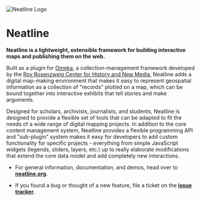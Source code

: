 ![Neatline Logo](http://neatline.org/wp-content/themes/neatline-wp-theme/images/neatline-logo-rgb.png)

# Neatline

**Neatline is a lightweight, extensible framework for building interactive maps and publishing them on the web.**

Built as a plugin for [Omeka](http://omeka.org/), a collection-management framework developed by the [Roy Rosenzweig Center for History and New Media](http://chnm.gmu.edu/), Neatline adds a digital map-making environment that makes it easy to represent geospatial information as a collection of "records" plotted on a map, which can be bound together into interactive exhibits that tell stories and make arguments.

Designed for scholars, archivists, journalists, and students, Neatline is designed to provide a flexible set of tools that can be adapted to fit the needs of a wide range of digital mapping projects. In addition to the core content management system, Neatline provides a flexible programming API and "sub-plugin" system makes it easy for developers to add custom functionality for specific projects - everything from simple JavaScript widgets (legends, sliders, layers, etc.) up to really elaborate modifications that extend the core data model and add completely new interactions.

  - For general information, documentation, and demos, head over to **[neatline.org](http://neatline.org/)**.

  - If you found a bug or thought of a new feature, file a ticket on the **[issue tracker](https://github.com/scholarslab/Neatline/issues)**.

